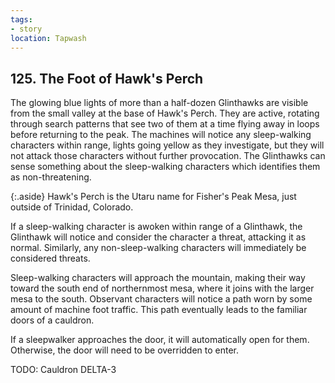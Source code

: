 ```yaml
---
tags:
- story
location: Tapwash
---
```


## 125. The Foot of Hawk's Perch

The glowing blue lights of more than a half-dozen Glinthawks are visible from the small valley at the base of Hawk's Perch.
They are active, rotating through search patterns that see two of them at a time flying away in loops before returning to the peak.
The machines will notice any sleep-walking characters within range, lights going yellow as they investigate, but they will not attack those characters without further provocation.
The Glinthawks can sense something about the sleep-walking characters which identifies them as non-threatening.

{:.aside}
Hawk's Perch is the Utaru name for Fisher's Peak Mesa, just outside of Trinidad, Colorado.

If a sleep-walking character is awoken within range of a Glinthawk, the Glinthawk will notice and consider the character a threat, attacking it as normal.
Similarly, any non-sleep-walking characters will immediately be considered threats.

Sleep-walking characters will approach the mountain, making their way toward the south end of northernmost mesa, where it joins with the larger mesa to the south.
Observant characters will notice a path worn by some amount of machine foot traffic.
This path eventually leads to the familiar doors of a cauldron.

If a sleepwalker approaches the door, it will automatically open for them.
Otherwise, the door will need to be overridden to enter.

TODO: Cauldron DELTA-3

